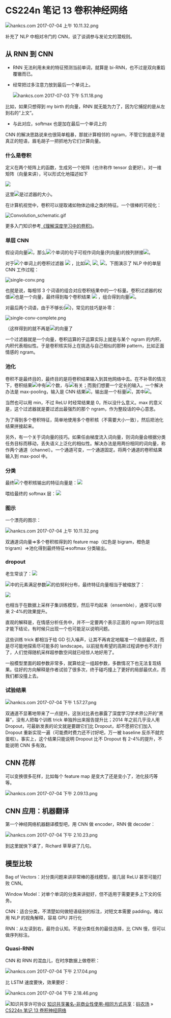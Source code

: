 # CS224n 笔记 13 卷积神经网络

![hankcs.com 2017-07-04 上午 10.11.32.png](img/230e13c29c5fe0b782f698c974c24c82.jpg "hankcs.com 2017-07-04 上午 10.11.32.png")

补充了 NLP 中相对冷门的 CNN，谈了谈调参与发论文的潜规则。

## 从 RNN 到 CNN

*   RNN 无法利用未来的特征预测当前单词，就算是 bi-RNN，也不过是双向重蹈覆辙而已。

*   经常把过多注意力放到最后一个单词上。

    ![hankcs.com 2017-07-03 下午 5.11.18.png](img/2ad02d1c33c5b15b1ade50b13a0a3923.jpg "hankcs.com 2017-07-03 下午 5.11.18.png")

比如，如果只想得到 my birth 的向量，RNN 就无能为力了，因为它捕捉的是从左到右的“上文”。

*   与此对应，softmax 也是加在最后一个单词上的

CNN 的解决思路说来也很简单粗暴，那就计算相邻的 ngram，不管它到底是不是真正的短语，眉毛胡子一把抓地为它们计算向量。

### 什么是卷积

定义在两个矩阵上的函数，生成另一个矩阵（也许称作 tensor 会更好）。对一维矩阵（向量来讲），可以形式化地描述如下

![](img/953a96adfb79eab2071fbb64730d12c0.jpg)

这里![](img/4023629ce762881d32c43913f9179322.jpg)是过滤器的大小。

在计算机视觉中，卷积可以提取诸如物体边缘之类的特征。一个很棒的可视化：

![Convolution_schematic.gif](img/fc760e5b45992b8a531a32af46ecedca.jpg "Convolution_schematic.gif")

更多入门知识参考[《理解深度学习中的卷积》](http://www.hankcs.com/ml/understanding-the-convolution-in-deep-learning.html)。

### 单层 CNN

假设词向量![](img/f6b713c9838b0b66a3d4f90240fada76.jpg)，那么![](img/493731e423d5db62086d0b8705dda0c8.jpg)个单词的句子可视作词向量(列向量)的按列拼接![](img/4aa0d2a4bca67c8e79dee02c352cfb83.jpg)。

对于![](img/7cb1807f05c90f9cdce1f91ba4cee58d.jpg)个单词上的卷积过滤器 ![](img/b02c13462fab54444ccade5a62203002.jpg) ，比如![](img/6af45fea8f7953f3d2a66c3deea166be.jpg), ![](img/154a0f1f4a4ea760a683775ea0f464f5.jpg), ![](img/82ec62e366e12075ce026529e45fc023.jpg)，下图演示了 NLP 中的单层 CNN 工作过程：

![single-conv.png](img/df48107e968ce4dcc2384bba79ec7bd2.jpg "single-conv.png")

也就是说，每相邻 3 个词语的组合对应卷积结果中的一个标量。卷积过滤器的权值![](img/f16e78fda8eb72a97d51d051c1695a2b.jpg)也是一个向量，最终得到每个卷积结果 ![](img/9b808cd256399b7ef079ecb87acd9325.jpg) ，组合得到向量![](img/a304b3c53e5fe3e59323af548caacace.jpg)。

对最后两个词语，由于不够长(![](img/82ec62e366e12075ce026529e45fc023.jpg))，常见的技巧是补零：

![single-conv-complete.png](img/f42745468d61ea2c86b77e02483bde26.jpg "single-conv-complete.png")

（这样得到的就不再是![](img/425655161d1a371246ec0fd9c169280f.jpg)的向量了

一个过滤器就是一个向量，卷积运算的子运算实际上就是与某个 ngram 的内积，内积代表相似性。于是卷积核实际上在挑选与自己相似的那种 pattern，比如正面情感的 ngram。

### 池化

卷积不是最终目的，最终目的是将卷积结果输入到其他网络中去。在不补零的情况下，卷积结果![](img/ca41acae69ea26793a3fc06cdc0cb852.jpg)中有![](img/689896a79f0b45328c0f4904fa30752c.jpg)个数，与![](img/493731e423d5db62086d0b8705dda0c8.jpg)有关；而我们想要一个定长的输入。一个解决办法是 max-pooling，输入是 CNN 结果![](img/d17f370472e70540e97b26cf7891ea0a.jpg)，输出是一个标量![](img/e8f6701b0450a70dc9647b1479a6401b.jpg)，其中![](img/908a50d72a4662fb7f5933ea1f828720.jpg)。

当然也可以用 min，不过 ReLU 时经常结果是 0，所以没什么意义。max 的意义是，这个过滤器就是要过滤出最强烈的那个 ngram，作为整段话的中心意思。

为了得到多个卷积特征，简单地使用多个卷积核（不需要大小一致），然后把池化结果拼接起来。

另外，有一个关于词向量的技巧。如果任由梯度流入词向量，则词向量会根据分类任务目标而移动，丢失语义上泛化的相似性。解决办法是用两份相同的词向量，称作两个通道（channel）。一个通道可变，一个通道固定。将两个通道的卷积结果输入到 max-pool 中。

### 分类

最终![](img/20ddd8181c2e0d0fb893637e8572d475.jpg)个卷积核输出的特征向量是：![](img/4ab1dfb7e24ce99bd23f9b8b58980e2a.jpg)

喂给最终的 softmax 层：![](img/4774a1e5c099de74e60caaa0c68df535.jpg)

### 图示

一个漂亮的图示：

![hankcs.com 2017-07-04 上午 10.11.32.png](img/230e13c29c5fe0b782f698c974c24c82.jpg "hankcs.com 2017-07-04 上午 10.11.32.png")

双通道词向量=>多个卷积核得到的 feature map（红色是 bigram，橙色是 trigram）=>池化得到最终特征=>softmax 分类输出。

### dropout

老生常谈了：![](img/6f9af21040d53c3750acdb662a423dc1.jpg)

![](img/f9f040e861365a0560b2552b4e4e17da.jpg)中的元素满足参数![](img/648811253cdbfe19389964c25be56518.jpg)的伯努利分布，最终特征向量相当于被缩放了：

![](img/20ae021157c8cf5493627b763b0a1f59.jpg)

也相当于在数据上采样子集训练模型，然后平均起来（ensemble），通常可以带来 2-4%的效果提升。

直观的解释是，在情感分析任务中，并不一定要两个表示正面的 ngram 同时出现才能下结论，有时候只出现一个也可能足以说明问题。

这些训练 trick 都相当于给 GD 引入噪声，让其不再肯定地瞄准一个局部最优，而是尽可能地探索尽可能多的 landscape。以前挺有希望的高斯过程调参也不流行了，人们觉得随机采样超参数空间就已经惊人地好用了。

一般模型里面的超参数非常多，就算给定一组超参数，多数情况下也无法复现结果。往好的方向解释是作者试验了很多次，终于碰巧撞上了更好的局部最优点，而我们都没撞上去。

### 试验结果

![hankcs.com 2017-07-04 下午 1.57.27.png](img/b266bbf95c8e9867e50ce22e8443c4e7.jpg "hankcs.com 2017-07-04 下午 1.57.27.png")

双通道不显著地带来了一点提升。这张对比表也暴露了深度学习学术界公开的“黑幕”，没有人把每个训练 trick 单独拎出来报告提升比；2014 年之前几乎没人用 Dropout，可最新发表的论文就是要跟它们比 Dropout，却不愿把它们加入 Dropout 重新实现一遍（可能费时费力还不讨好吧，万一被 baseline 反杀不就完蛋啦）。事实上，这个结果只能说明 Dropout 比不 Dropout 有 2-4%的提升，不能说明 CNN 多有效。

## CNN 花样

可以变换很多花样，比如每个 feature map 是变大了还是变小了，池化技巧等等。

![hankcs.com 2017-07-04 下午 2.09.13.png](img/37fd77c87a632b14cc25e46a68842ee0.jpg "hankcs.com 2017-07-04 下午 2.09.13.png")

## CNN 应用：机器翻译

第一个神经网络机器翻译模型吧，用 CNN 做 encoder，RNN 做 decoder：

![hankcs.com 2017-07-04 下午 2.10.23.png](img/664d87ba923161ed78881a073d657764.jpg "hankcs.com 2017-07-04 下午 2.10.23.png")

到这里就快下课了，Richard 草草讲了几句。

## 模型比较

Bag of Vectors：对分类问题来讲非常棒的基线模型，接几层 ReLU 甚至可能打败 CNN。

Window Model：对单个单词的分类来讲挺好，但不适用于需要更多上下文的任务。

CNN：适合分类，不清楚如何做短语级别的标注，对短文本需要 padding，难以用 NLP 的视角解释，容易 GPU 并行化

RNN：从左读到右，最符合认知。不是分类任务的最佳选择，比 CNN 慢，但可以做序列标注。

### Quasi-RNN

CNN 和 RNN 的混血儿，在时序数据上做卷积：

![hankcs.com 2017-07-04 下午 2.17.04.png](img/ebd3645816c8a36f6f5bd1d3b8c1c463.jpg "hankcs.com 2017-07-04 下午 2.17.04.png")

比 LSTM 速度要快，效果要好：

![hankcs.com 2017-07-04 下午 2.18.46.png](img/ae8314589a348009039540197e8f6950.jpg "hankcs.com 2017-07-04 下午 2.18.46.png")

![知识共享许可协议](http://www.hankcs.com/license/) [知识共享署名-非商业性使用-相同方式共享](http://www.hankcs.com/license/)：[码农场](http://www.hankcs.com) » [CS224n 笔记 13 卷积神经网络](http://www.hankcs.com/nlp/cs224n-convolutional-neural-networks.html)